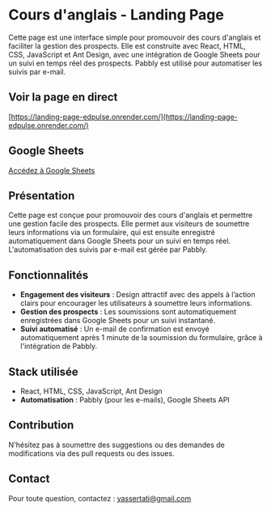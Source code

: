 # Cours d'anglais - Landing Page

Cette page est une interface simple pour promouvoir des cours d'anglais et faciliter la gestion des prospects. Elle est construite avec React, HTML, CSS, JavaScript et Ant Design, avec une intégration de Google Sheets pour un suivi en temps réel des prospects. Pabbly est utilisé pour automatiser les suivis par e-mail.

## Voir la page en direct
[https://landing-page-edpulse.onrender.com/](https://landing-page-edpulse.onrender.com/)

## Google Sheets
[Accédez à Google Sheets](https://docs.google.com/spreadsheets/d/1OTQtIbpl0EkjRO-ZkUwivycX4ZYhtiqNawlsE3QcLJw/edit?gid=0#gid=0)

## Présentation

Cette page est conçue pour promouvoir des cours d'anglais et permettre une gestion facile des prospects. Elle permet aux visiteurs de soumettre leurs informations via un formulaire, qui est ensuite enregistré automatiquement dans Google Sheets pour un suivi en temps réel. L'automatisation des suivis par e-mail est gérée par Pabbly.

## Fonctionnalités

- **Engagement des visiteurs** : Design attractif avec des appels à l’action clairs pour encourager les utilisateurs à soumettre leurs informations.
- **Gestion des prospects** : Les soumissions sont automatiquement enregistrées dans Google Sheets pour un suivi instantané.
- **Suivi automatisé** : Un e-mail de confirmation est envoyé automatiquement après 1 minute de la soumission du formulaire, grâce à l'intégration de Pabbly.

## Stack utilisée

- React, HTML, CSS, JavaScript, Ant Design
- **Automatisation** : Pabbly (pour les e-mails), Google Sheets API

## Contribution

N'hésitez pas à soumettre des suggestions ou des demandes de modifications via des pull requests ou des issues.

## Contact

Pour toute question, contactez : [yassertati@gmail.com](mailto:yassertati@gmail.com)
